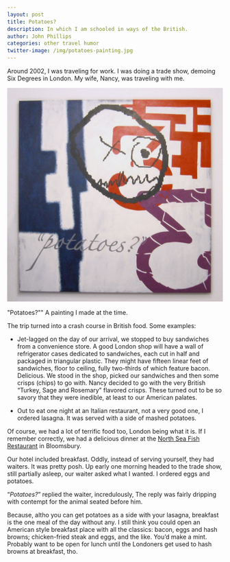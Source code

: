 ```yaml
---
layout: post
title: Potatoes?
description: In which I am schooled in ways of the British. 
author: John Phillips
categories: other travel humor
twitter-image: /img/potatoes-painting.jpg
---
```


Around 2002, I was traveling for work. I was doing a trade show, demoing Six Degrees in London. My wife, Nancy, was traveling with me.

<div>
<img src="/img/potatoes-painting.jpg" class="full-width" alt="">
</div>
<p class="caption">"Potatoes?"" A painting I made at the time.</p>

The trip turned into a crash course in British food. Some examples:

* Jet-lagged on the day of our arrival, we stopped to buy sandwiches from a convenience store. A good London shop will have a wall of refrigerator cases dedicated to sandwiches, each cut in half and packaged in triangular plastic. They might have fifteen linear feet of sandwiches, floor to ceiling, fully two-thirds of which feature bacon. Delicious. We stood in the shop, picked our sandwiches and then some crisps (chips) to go with. Nancy decided to go with the very British “Turkey, Sage and Rosemary” flavored crisps. <a name="jump"></a>These turned out to be so savory that they were inedible, at least to our American palates.

* Out to eat one night at an Italian restaurant, not a very good one, I ordered lasagna. It was served with a side of mashed potatoes.

Of course, we had a lot of terrific food too, London being what it is. If I remember correctly, we had a delicious dinner at the [North Sea Fish Restaurant][fish] in Bloomsbury.

Our hotel included breakfast. Oddly, instead of serving yourself, they had waiters. It was pretty posh. Up early one morning headed to the trade show, still partially asleep, our waiter asked what I wanted. I ordered eggs and potatoes. 

“*Potatoes?*” replied the waiter, incredulously, The reply was fairly dripping with contempt for the animal seated before him. 

Because, altho you can get potatoes as a side with your lasagna, breakfast is the one meal of the day without any. I still think you could open an American style breakfast place with all the classics: bacon, eggs and hash browns; chicken-fried steak and eggs, and the like. You’d make a mint. Probably want to be open for lunch until the Londoners get used to hash browns at breakfast, tho.

[fish]: http://northseafishrestaurant.co.uk